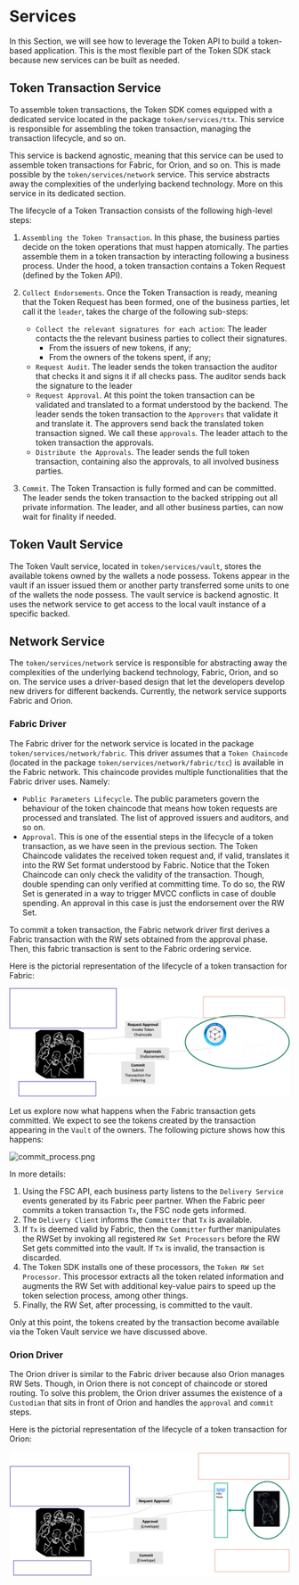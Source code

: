 # Services

In this Section, we will see how to leverage the Token API to build a token-based application.
This is the most flexible part of the Token SDK stack because new services can be built as needed.

## Token Transaction Service

To assemble token transactions, the Token SDK comes equipped with a dedicated service located in the package `token/services/ttx`.
This service is responsible for assembling the token transaction, managing the transaction lifecycle, and so on.

This service is backend agnostic, meaning that this service can be used to assemble token transactions for Fabric, for Orion, and so on.
This is made possible by the `token/services/network` service. This service abstracts away the complexities of the underlying backend technology.
More on this service in its dedicated section.

The lifecycle of a Token Transaction consists of the following high-level steps:

1. `Assembling the Token Transaction`. In this phase, the business parties decide on the token operations
   that must happen atomically. The parties assemble them in a token transaction by interacting following a business process.
   Under the hood, a token transaction contains a Token Request (defined by the Token API).

2. `Collect Endorsements`. Once the Token Transaction is ready, meaning that the Token Request has been formed,
   one of the business parties, let call it the `leader`, takes the charge of the following sub-steps:
   - `Collect the relevant signatures for each action`: The leader contacts the the relevant business parties to collect their signatures.
     - From the issuers of new tokens, if any;
     - From the owners of the tokens spent, if any;
   - `Request Audit`. The leader sends the token transaction the auditor that checks it and signs it if all checks pass.
     The auditor sends back the signature to the leader
   - `Request Approval`. At this point the token transaction can be validated and translated to a format
     understood by the backend. The leader sends the token transaction to the `Approvers` that validate it and translate it.
     The approvers send back the translated token transaction signed. We call these `approvals`.
     The leader attach to the token transaction the approvals.
   - `Distribute the Approvals`. The leader sends the full token transaction, containing also the approvals, to all involved business parties.

3. `Commit`. The Token Transaction is fully formed and can be committed. The leader sends the token transaction to the backed
   stripping out all private information. The leader, and all other business parties, can now wait for finality if needed.

## Token Vault Service

The Token Vault service, located in `token/services/vault`, stores the available tokens owned by the wallets a node possess. 
Tokens appear in the vault if an issuer issued them or another party transferred some units to one of the wallets the node possess.
The vault service is backend agnostic. It uses the network service to get access to the local vault instance of a specific backed. 

## Network Service

The `token/services/network` service is responsible for abstracting away the complexities of the underlying backend technology, Fabric, Orion, and so on.
The service uses a driver-based design that let the developers develop new drivers for different backends.
Currently, the network service supports Fabric and Orion.

### Fabric Driver

The Fabric driver for the network service is located in the package `token/services/network/fabric`.
This driver assumes that a `Token Chaincode` (located in the package `token/services/network/fabric/tcc`)
is available in the Fabric network. This chaincode provides multiple functionalities that the Fabric driver uses.
Namely:
- `Public Parameters Lifecycle`. The public parameters govern the behaviour of the token chaincode that means how
  token requests are processed and translated. The list of approved issuers and auditors, and so on.
- `Approval`. This is one of the essential steps in the lifecycle of a token transaction,
  as we have seen in the previous section. The Token Chaincode validates the received token request and, if valid, translates 
  it into the RW Set format understood by Fabric.
  Notice that the Token Chaincode can only check the validity of the transaction. Though, double spending can only verified
  at committing time. To do so, the RW Set is generated in a way to trigger MVCC conflicts in case of double spending.
  An approval in this case is just the endorsement over the RW Set.

To commit a token transaction, the Fabric network driver first derives a Fabric transaction with the RW sets 
obtained from the approval phase. Then, this fabric transaction is sent to the Fabric ordering service.

Here is the pictorial representation of the lifecycle of a token transaction for Fabric:

![fabric_ttx_lifecycle.png](imgs/fabric_ttx_lifecycle.png)

Let us explore now what happens when the Fabric transaction gets committed.
We expect to see the tokens created by the transaction appearing in the `Vault` of the owners.
The following picture shows how this happens:

![commit_process.png](imgs/commit_process.png)

In more details:
1. Using the FSC API, each business party listens to the `Delivery Service` events generated by its Fabric peer partner.
   When the Fabric peer commits a token transaction `Tx`, the FSC node gets informed.
2. The `Delivery Client` informs the `Committer` that `Tx` is available.
3. If `Tx` is deemed valid by Fabric, then the `Committer` further manipulates the RWSet by invoking all registered
   `RW Set Processors` before the RW Set gets committed into the vault. If `Tx` is invalid, the transaction is
   discarded.
4. The Token SDK installs one of these processors, the `Token RW Set Processor`. This processor extracts all the token
   related information and augments the RW Set with additional key-value pairs to speed up the token selection process, among other things.
5. Finally, the RW Set, after processing, is committed to the vault.

Only at this point, the tokens created by the transaction become available via the Token Vault service we have discussed above.

### Orion Driver

The Orion driver is similar to the Fabric driver because also Orion manages RW Sets.
Though, in Orion there is not concept of chaincode or stored routing. 
To solve this problem, the Orion driver assumes the existence of a `Custodian` that sits in front of Orion
and handles the `approval` and `commit` steps.  

Here is the pictorial representation of the lifecycle of a token transaction for Orion:

![orion_ttx_lifecycle.png](imgs/orion_ttx_lifecycle.png)
